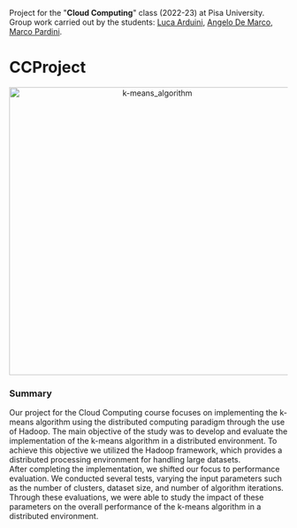 Project for the "**Cloud Computing**" class (2022-23) at Pisa University.<br>
Group work carried out by the students: [Luca Arduini](https://github.com/LucaArduini), [Angelo De Marco](https://github.com/Sgazzirro), [Marco Pardini](https://github.com/git-marco00).

# CCProject

<p align="center">
  <img src="https://miro.medium.com/v2/resize:fit:1200/1*rw8IUza1dbffBhiA4i0GNQ.png" alt="k-means_algorithm" width="520" />
</p>

### Summary
Our project for the Cloud Computing course focuses on implementing the k-means algorithm using the distributed computing paradigm through the use of Hadoop. The main objective of the study was to develop and evaluate the implementation of the k-means algorithm in a distributed environment. To achieve this objective we utilized the Hadoop framework, which provides a distributed processing environment for handling large datasets. <br>
After completing the implementation, we shifted our focus to performance evaluation. We conducted several tests, varying the input parameters such as the number of clusters, dataset size, and number of algorithm iterations. Through these evaluations, we were able to study the impact of these parameters on the overall performance of the k-means algorithm in a distributed environment.
